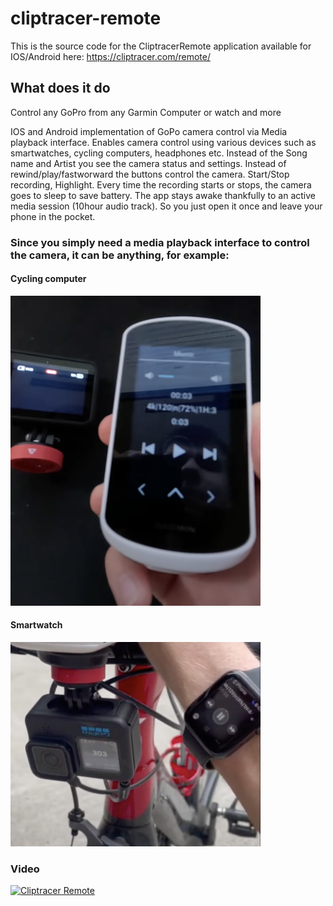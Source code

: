 # cliptracer-remote

This is the source code for the CliptracerRemote application available for IOS/Android here: https://cliptracer.com/remote/<br>

## What does it do

Control any GoPro from any Garmin Computer or watch and more

IOS and Android implementation of GoPo camera control via Media playback interface. Enables camera control using various devices such as smartwatches, cycling computers, headphones etc. Instead of the Song name and Artist you see the camera status and settings. Instead of rewind/play/fastworward the buttons control the camera.
Start/Stop recording, Highlight. Every time the recording starts or stops, the camera goes to sleep to save battery. The app stays awake thankfully to an active media session (10hour audio track). So you just open it once and leave your phone in the pocket.


### Since you simply need a media playback interface to control the camera, it can be anything, for example:

#### Cycling computer
<img src="./readme_images/comp.png" alt="Comparison" width="400" />

#### Smartwatch
<img src="./readme_images/watch.png" alt="Watch" width="400" />

### Video
[![Cliptracer Remote](https://img.youtube.com/vi/z2LTVEi70LY/0.jpg)](https://www.youtube.com/watch?v=z2LTVEi70LY)
